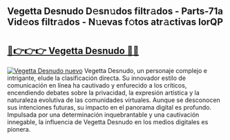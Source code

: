 ## Vegetta Desnudo D𝚎sn𝚞dos filtr𝚊dos - Parts-71a Vid𝚎os filtr𝚊dos - N𝚞evas f𝚘tos atr𝚊ctivas lorQP

# <h2><a href="http://mb8xiek.tromn.icu/?c=Vegetta+Desnudo">🔗👉👉👉 Vegetta Desnudo 🔗🔗</a></h2>

[![Vegetta Desnudo nuevo](https://i.imgur.com/pEAQMta.gif)](http://mb8xiek.tromn.icu/?c=Vegetta+Desnudo)
Vegetta Desnudo, un personaje complejo e intrigante, elude la clasificación directa. Su innovador estilo de comunicación en línea ha cautivado y enfurecido a los críticos, encendiendo debates sobre la privacidad, la expresión artística y la naturaleza evolutiva de las comunidades virtuales. Aunque se desconocen sus intenciones futuras, su impacto en el panorama digital es profundo. Impulsada por una determinación inquebrantable y una cautivación innegable, la influencia de Vegetta Desnudo en los medios digitales es pionera.

